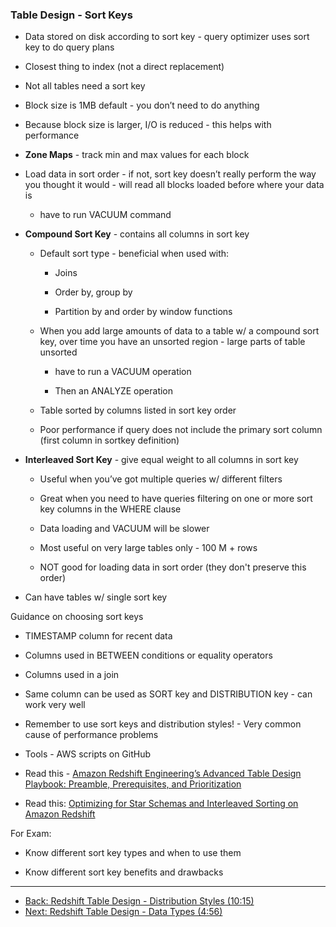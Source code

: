 ### Table Design - Sort Keys

* Data stored on disk according to sort key - query optimizer uses sort key to do query plans

* Closest thing to index (not a direct replacement)

* Not all tables need a sort key

* Block size is 1MB default - you don’t need to do anything

* Because block size is larger, I/O is reduced - this helps with performance

* **Zone Maps** - track min and max values for each block

* Load data in sort order - if not, sort key doesn’t really perform the way you thought it would - will read all blocks loaded before where your data is

    * have to run VACUUM command

* **Compound Sort Key** - contains all columns in sort key

    * Default sort type - beneficial when used with:

        * Joins

        * Order by, group by

        * Partition by and order by window functions

    * When you add large amounts of data to a table w/ a compound sort key, over time you have an unsorted region - large parts of table unsorted 

        * have to run a VACUUM operation

        * Then an ANALYZE operation

    * Table sorted by columns listed in sort key order

    * Poor performance if query does not include the primary sort column (first column in sortkey definition)

* **Interleaved Sort Key** - give equal weight to all columns in sort key

    * Useful when you’ve got multiple queries w/ different filters

    * Great when you need to have queries filtering on one or more sort key columns in the WHERE clause

    * Data loading and VACUUM will be slower

    * Most useful on very large tables only - 100 M + rows

    * NOT good for loading data in sort order (they don't preserve this order)

* Can have tables w/ single sort key

Guidance on choosing sort keys

* TIMESTAMP column for recent data

* Columns used in BETWEEN conditions or equality operators

* Columns used in a join

* Same column can be used as SORT key and DISTRIBUTION key - can work very well

* Remember to use sort keys and distribution styles! - Very common cause of performance problems

* Tools - AWS scripts on GitHub

* Read this - [Amazon Redshift Engineering’s Advanced Table Design Playbook: Preamble, Prerequisites, and Prioritization](https://aws.amazon.com/blogs/big-data/amazon-redshift-engineerings-advanced-table-design-playbook-preamble-prerequisites-and-prioritization/)

* Read this: [Optimizing for Star Schemas and Interleaved Sorting on Amazon Redshift](https://aws.amazon.com/blogs/big-data/optimizing-for-star-schemas-and-interleaved-sorting-on-amazon-redshift/) 

For Exam:

* Know different sort key types and when to use them

* Know different sort key benefits and drawbacks


---

* [Back: Redshift Table Design - Distribution Styles (10:15)](Redshift_Table_Design_Distribution_Styles.md)
* [Next: Redshift Table Design - Data Types (4:56)](Redshift_Table_Design_Data_Types.md)
